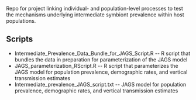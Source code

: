 Repo for project linking individual- and population-level processes to test the mechanisms underlying intermediate symbiont prevalence within host populations.

## Scripts
- Intermediate_Prevalence_Data_Bundle_for_JAGS_Script.R -- R script that bundles the data in preparation for parameterization of the JAGS model
- JAGS_parameterization_RScript.R -- R script that parameterizes the JAGS model for population prevalence, demographic rates, and vertical transmission estimates
- Intermediate_prevalence_JAGS_script.txt -- JAGS model for population prevalence, demographic rates, and vertical transmission estimates

